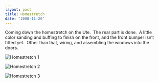 ```yaml
---
layout: post
title: Homestretch
date: "2008-11-20"
---
```


Coming down the homestretch on the Ute.  The rear part is done.  A little color sanding and buffing to finish on the front, and the front bumper isn’t fitted yet.  Other than that, wiring, and assembling the windows into the doors.

![](/images/studeute/rearend002.jpg "Homestretch 1")

![](/images/studeute/rearend004.jpg "Homestretch 2")

![](/images/studeute/rearend008.jpg "Homestretch 3")

